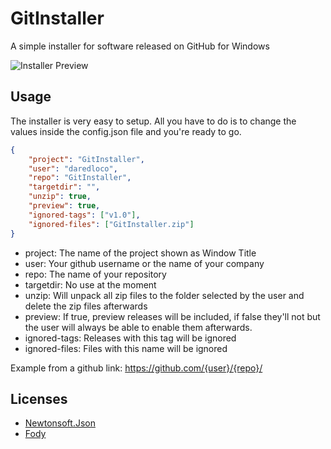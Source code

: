 # GitInstaller
A simple installer for software released on GitHub for Windows

![Installer Preview](https://www.rowa-digital.ch/installer.png)

## Usage
The installer is very easy to setup.
All you have to do is to change the values inside the config.json file and you're ready to go.

```json
{
    "project": "GitInstaller",
    "user": "daredloco",
    "repo": "GitInstaller",
    "targetdir": "",
    "unzip": true,
    "preview": true,
    "ignored-tags": ["v1.0"],
    "ignored-files": ["GitInstaller.zip"]
}
```

- project: The name of the project shown as Window Title
- user: Your github username or the name of your company
- repo: The name of your repository
- targetdir: No use at the moment
- unzip: Will unpack all zip files to the folder selected by the user and delete the zip files afterwards
- preview: If true, preview releases will be included, if false they'll not but the user will always be able to enable them afterwards.
- ignored-tags: Releases with this tag will be ignored
- ignored-files: Files with this name will be ignored

Example from a github link: https://github.com/{user}/{repo}/

## Licenses
- [Newtonsoft.Json](https://github.com/JamesNK/Newtonsoft.Json/blob/master/LICENSE.md)
- [Fody](https://github.com/Fody/Fody/blob/master/License.txt) 
